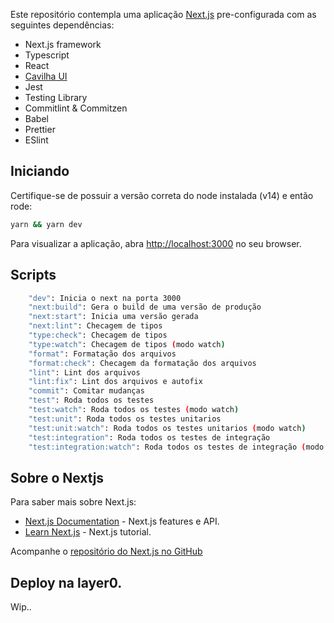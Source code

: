 Este repositório contempla uma aplicação [Next.js](https://nextjs.org/) pre-configurada com as seguintes dependências:

- Next.js framework
- Typescript
- React
- [Cavilha UI](https://cavilha-ui-pre.madeiramadeira.com.br/?path=/story/introdu%C3%A7%C3%A3o-sobre-o-cavilha-ui--page)
- Jest
- Testing Library
- Commitlint & Commitzen
- Babel
- Prettier
- ESlint

## Iniciando

Certifique-se de possuir a versão correta do node instalada (v14) e então rode:

```bash
yarn && yarn dev
```

Para visualizar a aplicação, abra [http://localhost:3000](http://localhost:3000) no seu browser.

## Scripts

```bash
    "dev": Inicia o next na porta 3000
    "next:build": Gera o build de uma versão de produção
    "next:start": Inicia uma versão gerada
    "next:lint": Checagem de tipos
    "type:check": Checagem de tipos
    "type:watch": Checagem de tipos (modo watch)
    "format": Formatação dos arquivos
    "format:check": Checagem da formatação dos arquivos
    "lint": Lint dos arquivos
    "lint:fix": Lint dos arquivos e autofix
    "commit": Comitar mudanças
    "test": Roda todos os testes
    "test:watch": Roda todos os testes (modo watch)
    "test:unit": Roda todos os testes unitarios
    "test:unit:watch": Roda todos os testes unitarios (modo watch)
    "test:integration": Roda todos os testes de integração
    "test:integration:watch": Roda todos os testes de integração (modo watch)
```


## Sobre o Nextjs

Para saber mais sobre Next.js:

- [Next.js Documentation](https://nextjs.org/docs) - Next.js features e API.
- [Learn Next.js](https://nextjs.org/learn) - Next.js tutorial.

Acompanhe o [repositório do Next.js no GitHub](https://github.com/vercel/next.js/)

## Deploy na layer0.

Wip..